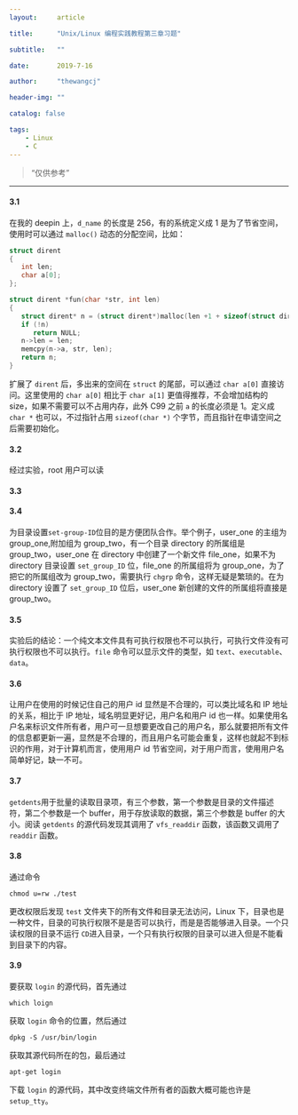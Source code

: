 ```yaml
---
layout:     article

title:      "Unix/Linux 编程实践教程第三章习题"

subtitle:   ""

date:       2019-7-16

author:     "thewangcj"

header-img: ""

catalog: false

tags:
    - Linux
    - C
---
```


> “仅供参考”

------

#### 3.1
在我的 deepin 上，`d_name` 的长度是 256，有的系统定义成 1 是为了节省空间，使用时可以通过 `malloc()` 动态的分配空间，比如：
<!--more-->
```c
struct dirent
{
   int len;
   char a[0];
};

struct dirent *fun(char *str, int len)
{
   struct dirent* n = (struct dirent*)malloc(len +1 + sizeof(struct dirent));
   if (!n)
      return NULL;
   n->len = len;
   memcpy(n->a, str, len);
   return n;
}
```

扩展了 `dirent` 后，多出来的空间在 `struct` 的尾部，可以通过 `char a[0]` 直接访问。这里使用的 `char a[0]` 相比于 `char a[1]` 更值得推荐，不会增加结构的 size，如果不需要可以不占用内存，此外 C99 之前 `a` 的长度必须是 1。定义成 `char *` 也可以，不过指针占用 `sizeof(char *)` 个字节，而且指针在申请空间之后需要初始化。

#### 3.2
经过实验，root 用户可以读

#### 3.3

#### 3.4
为目录设置`set-group-ID`位目的是方便团队合作。举个例子，user_one 的主组为 group_one,附加组为 group_two，有一个目录 directory 的所属组是 group_two，user_one 在 directory 中创建了一个新文件 file_one，如果不为 directory 目录设置 `set_group_ID` 位，file_one 的所属组将为 group_one，为了把它的所属组改为 group_two，需要执行 `chgrp` 命令，这样无疑是繁琐的。在为 directory 设置了 `set_group_ID` 位后，user_one 新创建的文件的所属组将直接是 group_two。

#### 3.5
实验后的结论：一个纯文本文件具有可执行权限也不可以执行，可执行文件没有可执行权限也不可以执行。`file` 命令可以显示文件的类型，如 `text`、`executable`、`data`。

#### 3.6 
让用户在使用的时候记住自己的用户 id 显然是不合理的，可以类比域名和 IP 地址的关系，相比于 IP 地址，域名明显更好记，用户名和用户 id 也一样。如果使用名户名来标识文件所有者，用户可一旦想要更改自己的用户名，那么就要把所有文件的信息都更新一遍，显然是不合理的，而且用户名可能会重复，这样也就起不到标识的作用，对于计算机而言，使用用户 id 节省空间，对于用户而言，使用用户名简单好记，缺一不可。

#### 3.7
`getdents`用于批量的读取目录项，有三个参数，第一个参数是目录的文件描述符，第二个参数是一个 buffer，用于存放读取的数据，第三个参数是 buffer 的大小。阅读 `getdents` 的源代码发现其调用了 `vfs_readdir` 函数，该函数又调用了 `readdir` 函数。

#### 3.8
通过命令
```shell
chmod u=rw ./test
```

更改权限后发现 `test` 文件夹下的所有文件和目录无法访问，Linux 下，目录也是一种文件，目录的可执行权限不是是否可以执行，而是是否能够进入目录。一个只读权限的目录不运行 `CD`进入目录，一个只有执行权限的目录可以进入但是不能看到目录下的内容。


#### 3.9
要获取 `login` 的源代码，首先通过
```shell
which loign
```

获取 `login` 命令的位置，然后通过
```shell
dpkg -S /usr/bin/login
```

获取其源代码所在的包，最后通过
```shell
apt-get login
```

下载 `login` 的源代码，其中改变终端文件所有者的函数大概可能也许是 `setup_tty`。

